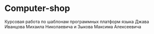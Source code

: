 # Computer-shop

Курсовая работа по шаблонам программных платформ языка Джава Иванцова Михаила Николаевича и Зыкова Максима Алексеевича

